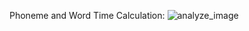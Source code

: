 Phoneme and Word Time Calculation:
![analyze_image](https://github.com/user-attachments/assets/41bfd86c-5711-4629-a637-29c198a701ed)
